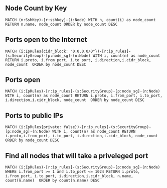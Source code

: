 ## Node Count by Key

```
MATCH (n:SshKey)-[r:sshkey]-(i:Node) WITH n, count(i) as node_count RETURN n.name, node_count ORDER by node_count DESC
```

## Ports open to the Internet

```
MATCH (i:IpRules{cidr_block: "0.0.0.0/0"})-[r:ip_rules]-(s:SecurityGroup)-[p:node_sg]-(n:Node) WITH i, count(n) as node_count RETURN i.proto, i.from_port, i.to_port, i.direction,i.cidr_block, node_count  ORDER by node_count DESC
```

## Ports open
```
MATCH (i:IpRules)-[r:ip_rules]-(s:SecurityGroup)-[p:node_sg]-(n:Node) WITH i, count(n) as node_count RETURN i.proto, i.from_port, i.to_port, i.direction,i.cidr_block, node_count  ORDER by node_count DESC
```

## Ports to public IPs
```
MATCH (i:IpRules{private: false})-[r:ip_rules]-(s:SecurityGroup)-[p:node_sg]-(n:Node) WITH i, count(n) as node_count RETURN i.proto,i.from_port, i.to_port, i.direction,i.cidr_block, node_count  ORDER by node_count DESC
```


## Find all nodes that will take a priveleged port

```
MATCH (i:IpRules)-[r:ip_rules]-(s:SecurityGroup)-[p:node_sg]-(n:Node) WHERE i.from_port >= 1 and i.to_port <= 1024 RETURN i.proto, i.from_port, i.to_port, i.direction,i.cidr_block, n.name, count(n.name)  ORDER by count(n.name) DESC
```
